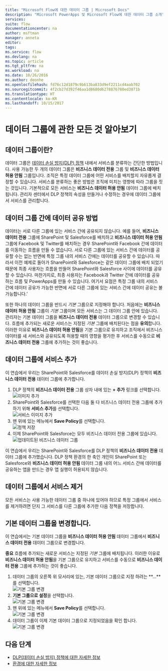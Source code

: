 ```yaml
---
title: "Microsoft Flow에 대한 데이터 그룹 | Microsoft Docs"
description: "Microsoft PowerApps 및 Microsoft Flow에 대한 데이터 그룹 소개"
services: 
suite: flow
documentationcenter: na
author: msftman
manager: anneta
editor: 
tags: 
ms.service: flow
ms.devlang: na
ms.topic: article
ms.tgt_pltfrm: na
ms.workload: na
ms.date: 10/26/2016
ms.author: deonhe
ms.openlocfilehash: fd76c12d1879c9b613ba833d9ef2211cd4aab702
ms.sourcegitcommit: 4f2cb27d392f46aa1d8680d6278876780ed3871b
ms.translationtype: HT
ms.contentlocale: ko-KR
ms.lasthandoff: 10/15/2017
---
```

# <a name="learn-all-about-data-groups"></a>데이터 그룹에 관한 모든 것 알아보기
## <a name="what-is-a-data-group"></a>데이터 그룹이란?
데이터 그룹은 [데이터 손실 방지(DLP) 정책](prevent-data-loss.md) 내에서 서비스를 분류하는 간단한 방법입니다. 사용 가능한 두 개의 데이터 그룹은 **비즈니스 데이터 전용** 그룹 및 **비즈니스 데이터 허용 안됨** 그룹입니다. 조직은 특정 데이터 그룹에 어떤 서비스를 배치할지 자유롭게 결정할 수 있습니다. 서비스를 분류하는 좋은 방법은 조직에 미치는 영향에 따라 그룹을 짓는 것입니다. 기본적으로 모든 서비스는 **비즈니스 데이터 허용 안됨** 데이터 그룹에 배치됩니다. 관리자 센터에서 DLP 정책의 속성을 만들거나 수정하는 경우에 데이터 그룹에서 서비스를 관리합니다.

## <a name="how-data-is-shared-between-data-groups"></a>데이터 그룹 간에 데이터 공유 방법
데이터는 서로 다른 그룹에 있는 서비스 간에 공유되지 않습니다. 예를 들어, **비즈니스 데이터 전용** 그룹에 SharePoint 및 Salesforce를 배치하고 **비즈니스 데이터 허용 안됨** 그룹에 Facebook 및 Twitter를 배치하는 경우 SharePoint와 Facebook 간에 데이터를 이동하는 흐름을 만들 수 없습니다. 서로 다른 그룹에 있는 서비스 간에 데이터를 공유할 수는 없는 반면에 특정 그룹 내의 서비스 간에는 데이터를 공유할 수 있습니다. 따라서 이전 예제로 돌아가 SharePoint와 Salesforce는 같은 데이터 그룹에 배치 되었기 때문에 최종 사용자는 흐름을 만들어 SharePoint와 Salesforce 사이에 데이터를 공유할 수 있습니다. 마찬가지로, 최종 사용자는 Facebook과 Twitter 간에 데이터를 공유하는 흐름 및 PowerApps를 만들 수 있습니다. 여기서 요점은 특정 그룹 내의 서비스 간에 데이터 공유가 가능한 반면에 서로 다른 그룹에 있는 서비스 간에 데이터 공유는 불가능합니다.’  

또한 하나의 데이터 그룹을 반드시 *기본* 그룹으로 지정해야 합니다. 처음에는 **비즈니스 데이터 허용 안됨** 그룹이 *기본* 그룹이며 모든 서비스는 그 데이터 그룹 안에 있습니다. 관리자는 기본 데이터 그룹을 **비즈니스 데이터 전용** 데이터 그룹으로 변경할 수 있습니다. 흐름에 추가되는 새로운 서비스는 지정된 *기본* 그룹에 배치된다는 점을 **유의**합니다. 이러한 이유로 **비즈니스 데이터 허용 안됨**을 기본 그룹으로 유지하고 조직에서 비즈니스 데이터를 새 서비스와 공유되도록 허용할 때의 영향을 평가한 후 서비스를 수동으로 **비즈니스 데이터 전용** 그룹에 추가하는 것이 좋습니다.

## <a name="add-services-to-a-data-group"></a>데이터 그룹에 서비스 추가
이 연습에서 우리는 SharePoint와 Salesforce를 데이터 손실 방지(DLP) 정책의 **비즈니스 데이터 전용** 데이터 그룹에 추가합니다. 

1. DLP 정책의 **비즈니스 데이터 전용** 그룹 상자 내에 있는 **+ 추가** 링크를 선택합니다.    
   ![이미지 추가](./media/introduction-to-data-groups/add-to-data-group-1.png)  
2. SharePoint와 Salesforce를 선택한 다음 둘 다 비즈니스 데이터 전용 그룹에 추가하기 위해 **서비스 추가**를 선택합니다.    
   ![서비스 이미지 추가](./media/introduction-to-data-groups/add-to-data-group-2.png)  
3. 맨 위에 있는 메뉴에서 **Save Policy**를 선택합니다.  
   ![정책 저장](./media/introduction-to-data-groups/add-to-data-group-4.png) 
4. 이제 SharePoint와 Salesforce는 모두 비즈니스 데이터 전용 그룹에 있습니다.  
   ![업데이트된 비즈니스 데이터 그룹](./media/introduction-to-data-groups/add-to-data-group-3.png)   

이 연습에서 우리는 SharePoint와 Salesforce를 DLP 정책의 **비즈니스 데이터 전용** 데이터 그룹에 추가했습니다. DLP 정책 환경의 한 축인 개인이 SharePoint 또는 Salesforce와 **비즈니스 데이터 허용 안됨** 데이터 그룹 내의 어느 서비스 간에 데이터를 공유하는 앱을 만드는 경우 앱 실행이 허용되지 않습니다.

## <a name="remove-services-from-a-data-group"></a>데이터 그룹에서 서비스 제거
모든 서비스는 사용 가능한 데이터 그룹 중 하나에 있어야 하므로 특정 그룹에서 서비스를 제거하려면 단지 그 서비스를 다른 그룹에 추가한 다음 정책을 저장합니다.  

## <a name="change-the-default-data-group"></a>기본 데이터 그룹을 변경합니다.
이 연습에서는 기본 데이터 그룹을 **비즈니스 데이터 허용 안됨** 데이터 그룹에서 **비즈니스 데이터 전용** 데이터 그룹으로 변경합니다.  

**중요** 흐름에 추가되는 새로운 서비스는 지정된 *기본* 그룹에 배치됩니다. 이러한 이유로 **비즈니스 데이터 허용 안됨**을 기본 그룹으로 유지하고 서비스를 수동으로 **비즈니스 데이터 전용** 그룹에 추가하는 것이 좋습니다.

1. 데이터 그룹의 오른쪽 위 모서리에 있는, 기본 데이터 그룹으로 지정 하려는 **...**를 선택합니다.    
   ![기본 그룹 변경](./media/introduction-to-data-groups/default-data-group-0.png)  
2. **기본 그룹으로 설정**을 선택합니다.  
   ![기본 그룹 변경](./media/introduction-to-data-groups/default-data-group-1.png)   
3. 맨 위에 있는 메뉴에서 **Save Policy**를 선택합니다.  
   ![기본 그룹 변경](./media/introduction-to-data-groups/add-to-data-group-4.png) 
4. 데이터 그룹이 이제 기본 데이터 그룹으로 지정되었음을 확인 합니다.  
   ![기본 그룹 변경](./media/introduction-to-data-groups/default-data-group-2.png)   

## <a name="next-steps"></a>다음 단계
* [DLP(데이터 손실 방지) 정책에 대한 자세한 정보](prevent-data-loss.md)
* [환경에 대한 자세한 정보](environments-overview-admin.md)   

